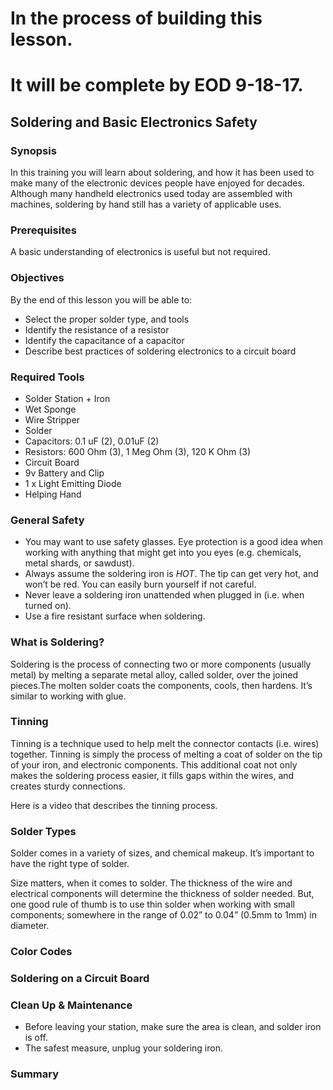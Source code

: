 <h1>In the process of building this lesson.</h1>
<h1>It will be complete by EOD 9-18-17.</h1>

## Soldering and Basic Electronics Safety

### Synopsis
In this training you will learn about soldering, and how it has been used to make many of the electronic devices people have enjoyed for decades. Although many handheld electronics used today are assembled with machines, soldering by hand still has a variety of applicable uses.

### Prerequisites
A basic understanding of electronics is useful but not required.

### Objectives
By the end of this lesson you will be able to:
* Select the proper solder type, and tools
* Identify the resistance of a resistor
* Identify the capacitance of a capacitor
* Describe best practices of soldering electronics to a circuit board

### Required Tools
* Solder Station + Iron
* Wet Sponge
* Wire Stripper
* Solder
* Capacitors: 0.1 uF (2), 0.01uF (2)
* Resistors: 600 Ohm (3), 1 Meg Ohm (3), 120 K Ohm (3)
* Circuit Board
* 9v Battery and Clip
* 1 x Light Emitting Diode
* Helping Hand

### General Safety
* You may want to use safety glasses. Eye protection is a good idea when working with anything that might get into you eyes (e.g. chemicals, metal shards, or sawdust).
* Always assume the soldering iron is *HOT*. The tip can get very hot, and won’t be red. You can easily burn yourself if not careful.
* Never leave a soldering iron unattended when plugged in (i.e. when turned on).
* Use a fire resistant surface when soldering.

### What is Soldering?
Soldering is the process of connecting two or more components (usually metal) by melting a separate metal alloy, called solder, over the joined pieces.The molten solder coats the components, cools, then hardens. It’s similar to working with glue.


### Tinning
Tinning is a technique used to help melt the connector contacts (i.e. wires) together. Tinning is simply the process of melting a coat of solder on the tip of your iron, and electronic components. This additional coat not only makes the soldering process easier, it fills gaps within the wires, and creates sturdy connections.

Here is a video that describes the tinning process.
<!-- VIDEO -->

### Solder Types

Solder comes in a variety of sizes, and chemical makeup. It’s important to have the right type of solder.

Size matters, when it comes to solder. The thickness of the wire and electrical components will determine the thickness of solder needed. But, one good rule of thumb is to use thin solder when working with small components; somewhere in the range of 0.02” to 0.04” (0.5mm to 1mm) in diameter.

<!--When first getting started practice joining joints paper clips / wires… -->
<!-- links to demo videos -->



### Color Codes

### Soldering on a Circuit Board

### Clean Up & Maintenance
* Before leaving your station, make sure the area is clean, and solder iron is off.
* The safest measure, unplug your soldering iron.

### Summary
